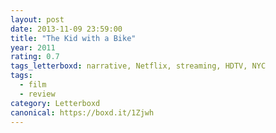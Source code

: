 ```yaml
---
layout: post 
date: 2013-11-09 23:59:00
title: "The Kid with a Bike"
year: 2011
rating: 0.7
tags_letterboxd: narrative, Netflix, streaming, HDTV, NYC
tags:
  - film
  - review
category: Letterboxd
canonical: https://boxd.it/1Zjwh
---
```

